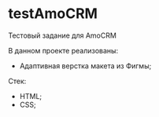 # testAmoCRM

Тестовый задание для AmoCRM

В данном проекте реализованы:
- Адаптивная верстка макета из Фигмы;

Стек: 
- HTML;
- CSS;